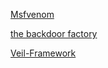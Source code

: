 [Msfvenom](https://github.com/rapid7/metasploit-framework/wiki/How-to-use-msfvenom)

[the backdoor factory](https://github.com/secretsquirrel/the-backdoor-factory)

[Veil-Framework](https://github.com/Veil-Framework/)
